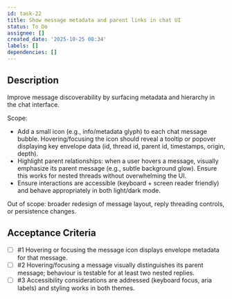 ```yaml
---
id: task-22
title: Show message metadata and parent links in chat UI
status: To Do
assignee: []
created_date: '2025-10-25 08:34'
labels: []
dependencies: []
---
```


## Description

<!-- SECTION:DESCRIPTION:BEGIN -->
Improve message discoverability by surfacing metadata and hierarchy in the chat interface.

Scope:
- Add a small icon (e.g., info/metadata glyph) to each chat message bubble. Hovering/focusing the icon should reveal a tooltip or popover displaying key envelope data (id, thread id, parent id, timestamps, origin, depth).
- Highlight parent relationships: when a user hovers a message, visually emphasize its parent message (e.g., subtle background glow). Ensure this works for nested threads without overwhelming the UI.
- Ensure interactions are accessible (keyboard + screen reader friendly) and behave appropriately in both light/dark mode.

Out of scope: broader redesign of message layout, reply threading controls, or persistence changes.
<!-- SECTION:DESCRIPTION:END -->

## Acceptance Criteria
<!-- AC:BEGIN -->
- [ ] #1 Hovering or focusing the message icon displays envelope metadata for that message.
- [ ] #2 Hovering/focusing a message visually distinguishes its parent message; behaviour is testable for at least two nested replies.
- [ ] #3 Accessibility considerations are addressed (keyboard focus, aria labels) and styling works in both themes.
<!-- AC:END -->
